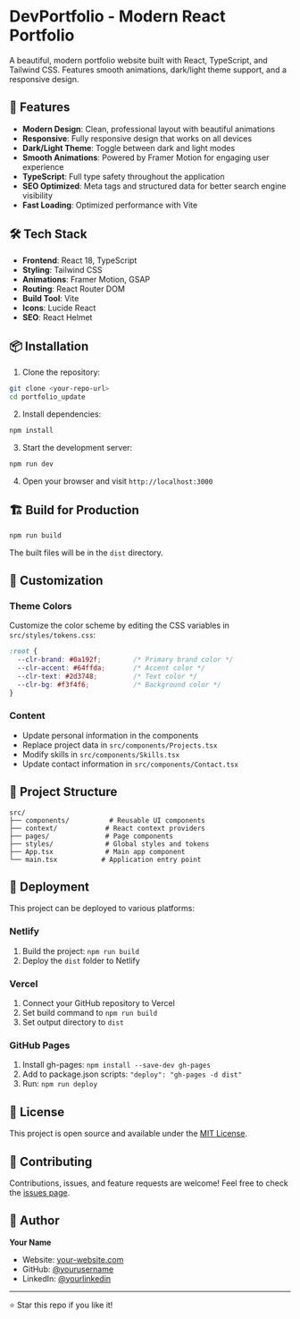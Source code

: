 # DevPortfolio - Modern React Portfolio

A beautiful, modern portfolio website built with React, TypeScript, and Tailwind CSS. Features smooth animations, dark/light theme support, and a responsive design.

## 🚀 Features

- **Modern Design**: Clean, professional layout with beautiful animations
- **Responsive**: Fully responsive design that works on all devices
- **Dark/Light Theme**: Toggle between dark and light modes
- **Smooth Animations**: Powered by Framer Motion for engaging user experience
- **TypeScript**: Full type safety throughout the application
- **SEO Optimized**: Meta tags and structured data for better search engine visibility
- **Fast Loading**: Optimized performance with Vite

## 🛠️ Tech Stack

- **Frontend**: React 18, TypeScript
- **Styling**: Tailwind CSS
- **Animations**: Framer Motion, GSAP
- **Routing**: React Router DOM
- **Build Tool**: Vite
- **Icons**: Lucide React
- **SEO**: React Helmet

## 📦 Installation

1. Clone the repository:
```bash
git clone <your-repo-url>
cd portfolio_update
```

2. Install dependencies:
```bash
npm install
```

3. Start the development server:
```bash
npm run dev
```

4. Open your browser and visit `http://localhost:3000`

## 🏗️ Build for Production

```bash
npm run build
```

The built files will be in the `dist` directory.

## 🎨 Customization

### Theme Colors
Customize the color scheme by editing the CSS variables in `src/styles/tokens.css`:

```css
:root {
  --clr-brand: #0a192f;        /* Primary brand color */
  --clr-accent: #64ffda;       /* Accent color */
  --clr-text: #2d3748;         /* Text color */
  --clr-bg: #f3f4f6;           /* Background color */
}
```

### Content
- Update personal information in the components
- Replace project data in `src/components/Projects.tsx`
- Modify skills in `src/components/Skills.tsx`
- Update contact information in `src/components/Contact.tsx`

## 📁 Project Structure

```
src/
├── components/          # Reusable UI components
├── context/            # React context providers
├── pages/              # Page components
├── styles/             # Global styles and tokens
├── App.tsx             # Main app component
└── main.tsx           # Application entry point
```

## 🚀 Deployment

This project can be deployed to various platforms:

### Netlify
1. Build the project: `npm run build`
2. Deploy the `dist` folder to Netlify

### Vercel
1. Connect your GitHub repository to Vercel
2. Set build command to `npm run build`
3. Set output directory to `dist`

### GitHub Pages
1. Install gh-pages: `npm install --save-dev gh-pages`
2. Add to package.json scripts: `"deploy": "gh-pages -d dist"`
3. Run: `npm run deploy`

## 📝 License

This project is open source and available under the [MIT License](LICENSE).

## 🤝 Contributing

Contributions, issues, and feature requests are welcome! Feel free to check the [issues page](issues).

## 👤 Author

**Your Name**
- Website: [your-website.com](https://mike-sho.com)
- GitHub: [@yourusername](https://github.com/lumskii)
- LinkedIn: [@yourlinkedin](https://linkedin.com/in/olumike-sholola)

---

⭐ Star this repo if you like it! 